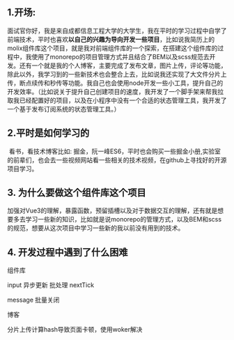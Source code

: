 ## 1.开场: 

​	面试官你好，我是来自成都信息工程大学的大学生，我在平时的学习过程中自学了前端技术，平时也喜欢**以自己的兴趣为导向开发一些项目**，比如说我简历上的molix组件库这个项目，就是我对前端组件库的一个探索，在搭建这个组件库的过程中，我使用了monorepo的项目管理方式并且结合了BEM以及scss规范去开发。还有一个就是我的个人博客，主要完成了发布文章，图片上传，评论等功能，除此以外，我学习到的一些新技术也会整合上去，比如说我还实现了大文件分片上传，断点续传和秒传等功能。我自己也会使用node开发一些小工具，提升自己的开发效率。（比如说关于提升自己创建项目的速度，我开发了一个脚手架来帮我拉取我已经配置好的项目，以及在小程序中没有一个合适的状态管理工具，我开发了一个基于发布订阅系统的状态管理工具。）

## 2.平时是如何学习的

​	看书，看技术博客比如: 掘金，阮一峰ES6，平时也会购买一些掘金小册,实验室的前辈们，也会去一些视频网站看一些相关的技术视频，在github上寻找好的开源项目学习。

## 3. 为什么要做这个组件库这个项目

​	加强对Vue3的理解，暴露函数，预留插槽以及对于数据交互的理解，还有就是想要多去学习一些新的知识，比如就是说monorepo的管理方式，以及BEM和scss的规范，想要从这次项目中学习一些新的我以前没有用到的技术。



## 4. 开发过程中遇到了什么困难

组件库

input 异步更新 批处理 nextTick

message 批量关闭

博客

分片上传计算hash导致页面卡顿，使用woker解决



